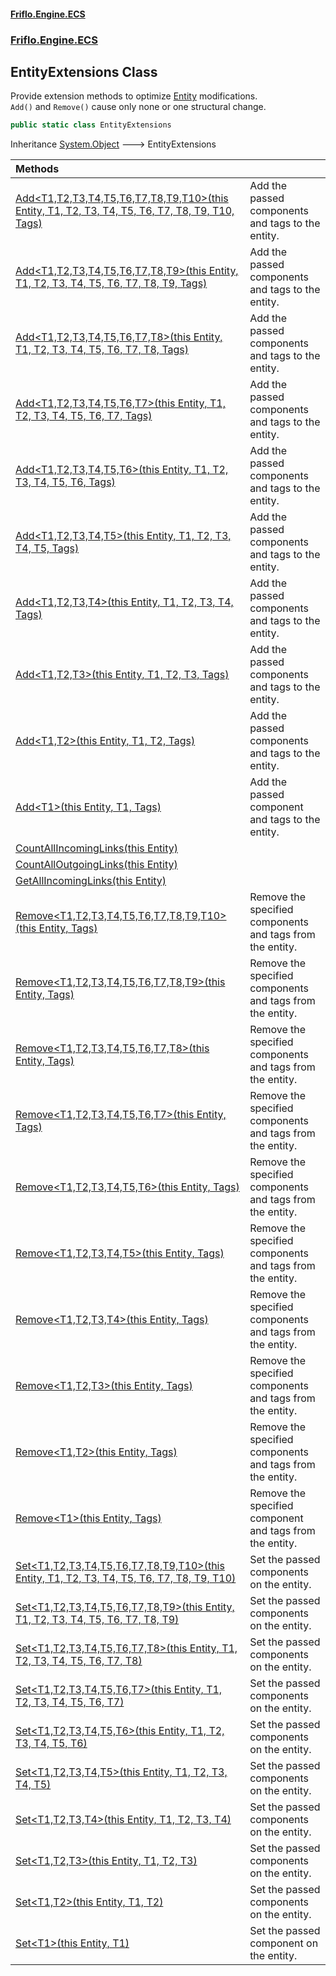 #### [Friflo.Engine.ECS](index.md 'index')
### [Friflo.Engine.ECS](Friflo.Engine.ECS.md 'Friflo.Engine.ECS')

## EntityExtensions Class

Provide extension methods to optimize [Entity](Entity.md 'Friflo.Engine.ECS.Entity') modifications.<br/>`Add()` and `Remove()` cause only none or one structural change.

```csharp
public static class EntityExtensions
```

Inheritance [System.Object](https://docs.microsoft.com/en-us/dotnet/api/System.Object 'System.Object') &#129106; EntityExtensions

| Methods | |
| :--- | :--- |
| [Add&lt;T1,T2,T3,T4,T5,T6,T7,T8,T9,T10&gt;(this Entity, T1, T2, T3, T4, T5, T6, T7, T8, T9, T10, Tags)](EntityExtensions.Add_T1,T2,T3,T4,T5,T6,T7,T8,T9,T10_(thisEntity,T1,T2,T3,T4,T5,T6,T7,T8,T9,T10,Tags).md 'Friflo.Engine.ECS.EntityExtensions.Add<T1,T2,T3,T4,T5,T6,T7,T8,T9,T10>(this Friflo.Engine.ECS.Entity, T1, T2, T3, T4, T5, T6, T7, T8, T9, T10, Friflo.Engine.ECS.Tags)') | Add the passed components and tags to the entity. |
| [Add&lt;T1,T2,T3,T4,T5,T6,T7,T8,T9&gt;(this Entity, T1, T2, T3, T4, T5, T6, T7, T8, T9, Tags)](EntityExtensions.Add_T1,T2,T3,T4,T5,T6,T7,T8,T9_(thisEntity,T1,T2,T3,T4,T5,T6,T7,T8,T9,Tags).md 'Friflo.Engine.ECS.EntityExtensions.Add<T1,T2,T3,T4,T5,T6,T7,T8,T9>(this Friflo.Engine.ECS.Entity, T1, T2, T3, T4, T5, T6, T7, T8, T9, Friflo.Engine.ECS.Tags)') | Add the passed components and tags to the entity. |
| [Add&lt;T1,T2,T3,T4,T5,T6,T7,T8&gt;(this Entity, T1, T2, T3, T4, T5, T6, T7, T8, Tags)](EntityExtensions.Add_T1,T2,T3,T4,T5,T6,T7,T8_(thisEntity,T1,T2,T3,T4,T5,T6,T7,T8,Tags).md 'Friflo.Engine.ECS.EntityExtensions.Add<T1,T2,T3,T4,T5,T6,T7,T8>(this Friflo.Engine.ECS.Entity, T1, T2, T3, T4, T5, T6, T7, T8, Friflo.Engine.ECS.Tags)') | Add the passed components and tags to the entity. |
| [Add&lt;T1,T2,T3,T4,T5,T6,T7&gt;(this Entity, T1, T2, T3, T4, T5, T6, T7, Tags)](EntityExtensions.Add_T1,T2,T3,T4,T5,T6,T7_(thisEntity,T1,T2,T3,T4,T5,T6,T7,Tags).md 'Friflo.Engine.ECS.EntityExtensions.Add<T1,T2,T3,T4,T5,T6,T7>(this Friflo.Engine.ECS.Entity, T1, T2, T3, T4, T5, T6, T7, Friflo.Engine.ECS.Tags)') | Add the passed components and tags to the entity. |
| [Add&lt;T1,T2,T3,T4,T5,T6&gt;(this Entity, T1, T2, T3, T4, T5, T6, Tags)](EntityExtensions.Add_T1,T2,T3,T4,T5,T6_(thisEntity,T1,T2,T3,T4,T5,T6,Tags).md 'Friflo.Engine.ECS.EntityExtensions.Add<T1,T2,T3,T4,T5,T6>(this Friflo.Engine.ECS.Entity, T1, T2, T3, T4, T5, T6, Friflo.Engine.ECS.Tags)') | Add the passed components and tags to the entity. |
| [Add&lt;T1,T2,T3,T4,T5&gt;(this Entity, T1, T2, T3, T4, T5, Tags)](EntityExtensions.Add_T1,T2,T3,T4,T5_(thisEntity,T1,T2,T3,T4,T5,Tags).md 'Friflo.Engine.ECS.EntityExtensions.Add<T1,T2,T3,T4,T5>(this Friflo.Engine.ECS.Entity, T1, T2, T3, T4, T5, Friflo.Engine.ECS.Tags)') | Add the passed components and tags to the entity. |
| [Add&lt;T1,T2,T3,T4&gt;(this Entity, T1, T2, T3, T4, Tags)](EntityExtensions.Add_T1,T2,T3,T4_(thisEntity,T1,T2,T3,T4,Tags).md 'Friflo.Engine.ECS.EntityExtensions.Add<T1,T2,T3,T4>(this Friflo.Engine.ECS.Entity, T1, T2, T3, T4, Friflo.Engine.ECS.Tags)') | Add the passed components and tags to the entity. |
| [Add&lt;T1,T2,T3&gt;(this Entity, T1, T2, T3, Tags)](EntityExtensions.Add_T1,T2,T3_(thisEntity,T1,T2,T3,Tags).md 'Friflo.Engine.ECS.EntityExtensions.Add<T1,T2,T3>(this Friflo.Engine.ECS.Entity, T1, T2, T3, Friflo.Engine.ECS.Tags)') | Add the passed components and tags to the entity. |
| [Add&lt;T1,T2&gt;(this Entity, T1, T2, Tags)](EntityExtensions.Add_T1,T2_(thisEntity,T1,T2,Tags).md 'Friflo.Engine.ECS.EntityExtensions.Add<T1,T2>(this Friflo.Engine.ECS.Entity, T1, T2, Friflo.Engine.ECS.Tags)') | Add the passed components and tags to the entity. |
| [Add&lt;T1&gt;(this Entity, T1, Tags)](EntityExtensions.Add_T1_(thisEntity,T1,Tags).md 'Friflo.Engine.ECS.EntityExtensions.Add<T1>(this Friflo.Engine.ECS.Entity, T1, Friflo.Engine.ECS.Tags)') | Add the passed component and tags to the entity. |
| [CountAllIncomingLinks(this Entity)](EntityExtensions.CountAllIncomingLinks(thisEntity).md 'Friflo.Engine.ECS.EntityExtensions.CountAllIncomingLinks(this Friflo.Engine.ECS.Entity)') | |
| [CountAllOutgoingLinks(this Entity)](EntityExtensions.CountAllOutgoingLinks(thisEntity).md 'Friflo.Engine.ECS.EntityExtensions.CountAllOutgoingLinks(this Friflo.Engine.ECS.Entity)') | |
| [GetAllIncomingLinks(this Entity)](EntityExtensions.GetAllIncomingLinks(thisEntity).md 'Friflo.Engine.ECS.EntityExtensions.GetAllIncomingLinks(this Friflo.Engine.ECS.Entity)') | |
| [Remove&lt;T1,T2,T3,T4,T5,T6,T7,T8,T9,T10&gt;(this Entity, Tags)](EntityExtensions.Remove_T1,T2,T3,T4,T5,T6,T7,T8,T9,T10_(thisEntity,Tags).md 'Friflo.Engine.ECS.EntityExtensions.Remove<T1,T2,T3,T4,T5,T6,T7,T8,T9,T10>(this Friflo.Engine.ECS.Entity, Friflo.Engine.ECS.Tags)') | Remove the specified components and tags from the entity. |
| [Remove&lt;T1,T2,T3,T4,T5,T6,T7,T8,T9&gt;(this Entity, Tags)](EntityExtensions.Remove_T1,T2,T3,T4,T5,T6,T7,T8,T9_(thisEntity,Tags).md 'Friflo.Engine.ECS.EntityExtensions.Remove<T1,T2,T3,T4,T5,T6,T7,T8,T9>(this Friflo.Engine.ECS.Entity, Friflo.Engine.ECS.Tags)') | Remove the specified components and tags from the entity. |
| [Remove&lt;T1,T2,T3,T4,T5,T6,T7,T8&gt;(this Entity, Tags)](EntityExtensions.Remove_T1,T2,T3,T4,T5,T6,T7,T8_(thisEntity,Tags).md 'Friflo.Engine.ECS.EntityExtensions.Remove<T1,T2,T3,T4,T5,T6,T7,T8>(this Friflo.Engine.ECS.Entity, Friflo.Engine.ECS.Tags)') | Remove the specified components and tags from the entity. |
| [Remove&lt;T1,T2,T3,T4,T5,T6,T7&gt;(this Entity, Tags)](EntityExtensions.Remove_T1,T2,T3,T4,T5,T6,T7_(thisEntity,Tags).md 'Friflo.Engine.ECS.EntityExtensions.Remove<T1,T2,T3,T4,T5,T6,T7>(this Friflo.Engine.ECS.Entity, Friflo.Engine.ECS.Tags)') | Remove the specified components and tags from the entity. |
| [Remove&lt;T1,T2,T3,T4,T5,T6&gt;(this Entity, Tags)](EntityExtensions.Remove_T1,T2,T3,T4,T5,T6_(thisEntity,Tags).md 'Friflo.Engine.ECS.EntityExtensions.Remove<T1,T2,T3,T4,T5,T6>(this Friflo.Engine.ECS.Entity, Friflo.Engine.ECS.Tags)') | Remove the specified components and tags from the entity. |
| [Remove&lt;T1,T2,T3,T4,T5&gt;(this Entity, Tags)](EntityExtensions.Remove_T1,T2,T3,T4,T5_(thisEntity,Tags).md 'Friflo.Engine.ECS.EntityExtensions.Remove<T1,T2,T3,T4,T5>(this Friflo.Engine.ECS.Entity, Friflo.Engine.ECS.Tags)') | Remove the specified components and tags from the entity. |
| [Remove&lt;T1,T2,T3,T4&gt;(this Entity, Tags)](EntityExtensions.Remove_T1,T2,T3,T4_(thisEntity,Tags).md 'Friflo.Engine.ECS.EntityExtensions.Remove<T1,T2,T3,T4>(this Friflo.Engine.ECS.Entity, Friflo.Engine.ECS.Tags)') | Remove the specified components and tags from the entity. |
| [Remove&lt;T1,T2,T3&gt;(this Entity, Tags)](EntityExtensions.Remove_T1,T2,T3_(thisEntity,Tags).md 'Friflo.Engine.ECS.EntityExtensions.Remove<T1,T2,T3>(this Friflo.Engine.ECS.Entity, Friflo.Engine.ECS.Tags)') | Remove the specified components and tags from the entity. |
| [Remove&lt;T1,T2&gt;(this Entity, Tags)](EntityExtensions.Remove_T1,T2_(thisEntity,Tags).md 'Friflo.Engine.ECS.EntityExtensions.Remove<T1,T2>(this Friflo.Engine.ECS.Entity, Friflo.Engine.ECS.Tags)') | Remove the specified components and tags from the entity. |
| [Remove&lt;T1&gt;(this Entity, Tags)](EntityExtensions.Remove_T1_(thisEntity,Tags).md 'Friflo.Engine.ECS.EntityExtensions.Remove<T1>(this Friflo.Engine.ECS.Entity, Friflo.Engine.ECS.Tags)') | Remove the specified component and tags from the entity. |
| [Set&lt;T1,T2,T3,T4,T5,T6,T7,T8,T9,T10&gt;(this Entity, T1, T2, T3, T4, T5, T6, T7, T8, T9, T10)](EntityExtensions.Set_T1,T2,T3,T4,T5,T6,T7,T8,T9,T10_(thisEntity,T1,T2,T3,T4,T5,T6,T7,T8,T9,T10).md 'Friflo.Engine.ECS.EntityExtensions.Set<T1,T2,T3,T4,T5,T6,T7,T8,T9,T10>(this Friflo.Engine.ECS.Entity, T1, T2, T3, T4, T5, T6, T7, T8, T9, T10)') | Set the passed components on the entity. |
| [Set&lt;T1,T2,T3,T4,T5,T6,T7,T8,T9&gt;(this Entity, T1, T2, T3, T4, T5, T6, T7, T8, T9)](EntityExtensions.Set_T1,T2,T3,T4,T5,T6,T7,T8,T9_(thisEntity,T1,T2,T3,T4,T5,T6,T7,T8,T9).md 'Friflo.Engine.ECS.EntityExtensions.Set<T1,T2,T3,T4,T5,T6,T7,T8,T9>(this Friflo.Engine.ECS.Entity, T1, T2, T3, T4, T5, T6, T7, T8, T9)') | Set the passed components on the entity. |
| [Set&lt;T1,T2,T3,T4,T5,T6,T7,T8&gt;(this Entity, T1, T2, T3, T4, T5, T6, T7, T8)](EntityExtensions.Set_T1,T2,T3,T4,T5,T6,T7,T8_(thisEntity,T1,T2,T3,T4,T5,T6,T7,T8).md 'Friflo.Engine.ECS.EntityExtensions.Set<T1,T2,T3,T4,T5,T6,T7,T8>(this Friflo.Engine.ECS.Entity, T1, T2, T3, T4, T5, T6, T7, T8)') | Set the passed components on the entity. |
| [Set&lt;T1,T2,T3,T4,T5,T6,T7&gt;(this Entity, T1, T2, T3, T4, T5, T6, T7)](EntityExtensions.Set_T1,T2,T3,T4,T5,T6,T7_(thisEntity,T1,T2,T3,T4,T5,T6,T7).md 'Friflo.Engine.ECS.EntityExtensions.Set<T1,T2,T3,T4,T5,T6,T7>(this Friflo.Engine.ECS.Entity, T1, T2, T3, T4, T5, T6, T7)') | Set the passed components on the entity. |
| [Set&lt;T1,T2,T3,T4,T5,T6&gt;(this Entity, T1, T2, T3, T4, T5, T6)](EntityExtensions.Set_T1,T2,T3,T4,T5,T6_(thisEntity,T1,T2,T3,T4,T5,T6).md 'Friflo.Engine.ECS.EntityExtensions.Set<T1,T2,T3,T4,T5,T6>(this Friflo.Engine.ECS.Entity, T1, T2, T3, T4, T5, T6)') | Set the passed components on the entity. |
| [Set&lt;T1,T2,T3,T4,T5&gt;(this Entity, T1, T2, T3, T4, T5)](EntityExtensions.Set_T1,T2,T3,T4,T5_(thisEntity,T1,T2,T3,T4,T5).md 'Friflo.Engine.ECS.EntityExtensions.Set<T1,T2,T3,T4,T5>(this Friflo.Engine.ECS.Entity, T1, T2, T3, T4, T5)') | Set the passed components on the entity. |
| [Set&lt;T1,T2,T3,T4&gt;(this Entity, T1, T2, T3, T4)](EntityExtensions.Set_T1,T2,T3,T4_(thisEntity,T1,T2,T3,T4).md 'Friflo.Engine.ECS.EntityExtensions.Set<T1,T2,T3,T4>(this Friflo.Engine.ECS.Entity, T1, T2, T3, T4)') | Set the passed components on the entity. |
| [Set&lt;T1,T2,T3&gt;(this Entity, T1, T2, T3)](EntityExtensions.Set_T1,T2,T3_(thisEntity,T1,T2,T3).md 'Friflo.Engine.ECS.EntityExtensions.Set<T1,T2,T3>(this Friflo.Engine.ECS.Entity, T1, T2, T3)') | Set the passed components on the entity. |
| [Set&lt;T1,T2&gt;(this Entity, T1, T2)](EntityExtensions.Set_T1,T2_(thisEntity,T1,T2).md 'Friflo.Engine.ECS.EntityExtensions.Set<T1,T2>(this Friflo.Engine.ECS.Entity, T1, T2)') | Set the passed components on the entity. |
| [Set&lt;T1&gt;(this Entity, T1)](EntityExtensions.Set_T1_(thisEntity,T1).md 'Friflo.Engine.ECS.EntityExtensions.Set<T1>(this Friflo.Engine.ECS.Entity, T1)') | Set the passed component on the entity. |
